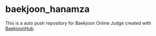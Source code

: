 # baekjoon_hanamza
This is a auto push repository for Baekjoon Online Judge created with [BaekjoonHub](https://github.com/BaekjoonHub/BaekjoonHub).
